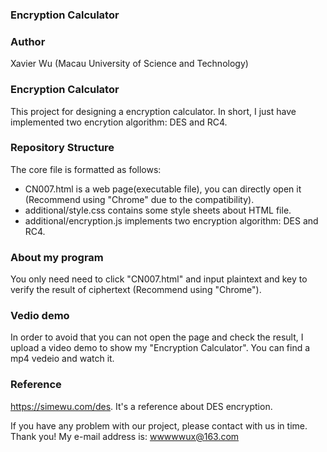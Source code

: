 ###	Encryption Calculator

### Author 
Xavier Wu (Macau University of Science and Technology)

### Encryption Calculator
This project for designing a encryption calculator. In short, I just have implemented two encrytion algorithm: DES and RC4.

### Repository Structure
The core file is formatted as follows:  
- CN007.html 					is a web page(executable file), you can directly open it (Recommend using "Chrome" due to the compatibility).
- additional/style.css  		contains some style sheets about HTML file.
- additional/encryption.js 		implements two encryption algorithm: DES and RC4.

### About my program
You only need need to click "CN007.html" and input plaintext and key to verify the result of ciphertext (Recommend using "Chrome").

### Vedio demo
In order to avoid that you can not open the page and check the result, I upload a video demo to show my "Encryption Calculator". You can find a mp4 vedeio and watch it.

###	Reference
https://simewu.com/des. It's a reference about DES encryption.

If you have any problem with our project, please contact with us in time. Thank you! My e-mail address is: wwwwwux@163.com